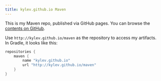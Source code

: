```yaml
---
title: kylev.github.io Maven
---
```


This is my Maven repo, published via GitHub pages. You can browse the
[contents on GitHub](https://github.com/kylev/maven).

Use `http://kylev.github.io/maven` as the repository to access my artifacts.
In Gradle, it looks like this:

```groovy
repositories {
    maven {
        name "kylev.github.io"
        url "http://kylev.github.io/maven"
    }
}
```
